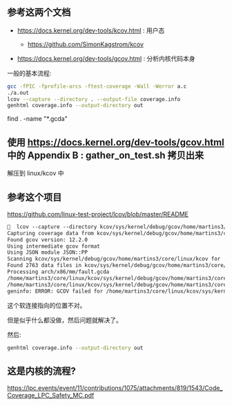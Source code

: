 ## 参考这两个文档
- https://docs.kernel.org/dev-tools/kcov.html : 用户态
  - https://github.com/SimonKagstrom/kcov

- https://docs.kernel.org/dev-tools/gcov.html : 分析内核代码本身

一般的基本流程:
```sh
gcc -fPIC -fprofile-arcs -ftest-coverage -Wall -Werror a.c
./a.out
lcov --capture --directory . --output-file coverage.info
genhtml coverage.info --output-directory out
```

find . -name "*.gcda"

## 使用 https://docs.kernel.org/dev-tools/gcov.html 中的 Appendix B : gather_on_test.sh 拷贝出来
解压到 linux/kcov 中

## 参考这个项目
https://github.com/linux-test-project/lcov/blob/master/README


```txt
🧀  lcov --capture --directory kcov/sys/kernel/debug/gcov/home/martins3/core/linux/kcov --output-file coverage.info
Capturing coverage data from kcov/sys/kernel/debug/gcov/home/martins3/core/linux/kcov
Found gcov version: 12.2.0
Using intermediate gcov format
Using JSON module JSON::PP
Scanning kcov/sys/kernel/debug/gcov/home/martins3/core/linux/kcov for .gcda files ...
Found 2763 data files in kcov/sys/kernel/debug/gcov/home/martins3/core/linux/kcov
Processing arch/x86/mm/fault.gcda
/home/martins3/core/linux/kcov/sys/kernel/debug/gcov/home/martins3/core/linux/kcov/arch/x86/mm/fault.gcno:cannot open notes file
/home/martins3/core/linux/kcov/sys/kernel/debug/gcov/home/martins3/core/linux/kcov/arch/x86/mm/fault.gcda:stamp mismatch with notes file
geninfo: ERROR: GCOV failed for /home/martins3/core/linux/kcov/sys/kernel/debug/gcov/home/martins3/core/linux/kcov/arch/x86/mm/fault.gcda!
```

这个软连接指向的位置不对。

但是似乎什么都没做，然后问题就解决了。

然后:
```sh
genhtml coverage.info --output-directory out
```


## 这是内核的流程?
https://lpc.events/event/11/contributions/1075/attachments/819/1543/Code_Coverage_LPC_Safety_MC.pdf
